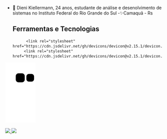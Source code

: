 - 👋 Dieni Kiellermann, 24 anos, estudante de análise e desenolvimento de sistemas no Instituto Federal do Rio Grande do Sul
 -✨Camaquã - Rs
  ## Ferramentas e Tecnologias

            <link rel="stylesheet" href="https://cdn.jsdelivr.net/gh/devicons/devicon@v2.15.1/devicon.min.css">
           <link rel="stylesheet" href="https://cdn.jsdelivr.net/gh/devicons/devicon@v2.15.1/devicon.min.css">

![Snake animation](https://github.com/dienik/dienik/blob/output/github-contribution-grid-snake.svg)
<div>
<a href="https://github.com/dieniki">
<img height="180em" src="https://github-readme-stats.vercel.app/api/top-langs/?username=dienik&layout=compact&langs_count=7&theme=dracula"/>
<img height="180em" src="https://github-readme-stats.vercel.app/api?username=dienik&show_icons=true&theme=dracula&include_all_commits=true&count_private=true"/>
</div>
